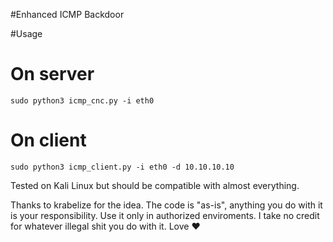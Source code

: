 #Enhanced ICMP Backdoor

#Usage

# On server
<code>sudo python3 icmp_cnc.py -i eth0</code>

# On client
<code>sudo python3 icmp_client.py -i eth0 -d 10.10.10.10</code>

Tested on Kali Linux but should be compatible with almost everything.

Thanks to krabelize for the idea.
The code is "as-is", anything you do with it is your responsibility. Use it only in authorized enviroments. I take no credit for whatever illegal shit you do with it. Love ♥
